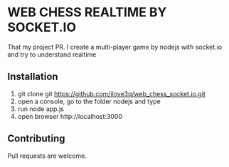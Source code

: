 # WEB CHESS REALTIME BY SOCKET.IO
That my project PR. I create a multi-player game by nodejs with socket.io and try to understand realtime

## Installation
  1) git clone git https://github.com/ilove3q/web_chess_socket.io.git
  3) open a console, go to the folder nodejs and type
  4) run node app.js
  5) open browser http://localhost:3000

## Contributing
Pull requests are welcome.
